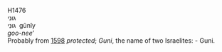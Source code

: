 H1476  
גּוּני  
גּוּנִי ‎ gûnı̂y  
*goo-nee‘*  
Probably from [1598](h1598) *protected*; *Guni*, the name of two
Israelites: - Guni.  
